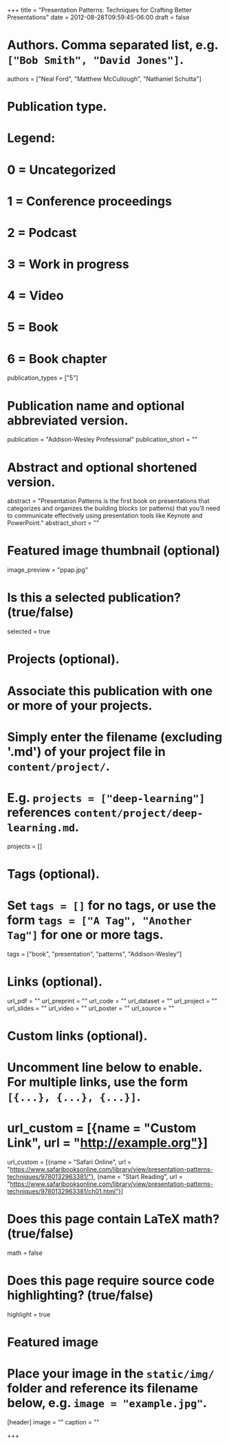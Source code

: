 +++
title = "Presentation Patterns: Techniques for Crafting Better Presentations"
date = 2012-08-28T09:59:45-06:00
draft = false

# Authors. Comma separated list, e.g. `["Bob Smith", "David Jones"]`.
authors = ["Neal Ford", "Matthew McCullough", "Nathaniel Schutta"]

# Publication type.
# Legend:
# 0 = Uncategorized
# 1 = Conference proceedings
# 2 = Podcast
# 3 = Work in progress
# 4 = Video
# 5 = Book
# 6 = Book chapter
publication_types = ["5"]

# Publication name and optional abbreviated version.
publication = "Addison-Wesley Professional"
publication_short = ""

# Abstract and optional shortened version.
abstract = "Presentation Patterns is the first book on presentations that categorizes and organizes the building blocks (or patterns) that you’ll need to communicate effectively using presentation tools like Keynote and PowerPoint."
abstract_short = ""

# Featured image thumbnail (optional)
image_preview = "ppap.jpg"

# Is this a selected publication? (true/false)
selected = true

# Projects (optional).
#   Associate this publication with one or more of your projects.
#   Simply enter the filename (excluding '.md') of your project file in `content/project/`.
#   E.g. `projects = ["deep-learning"]` references `content/project/deep-learning.md`.
projects = []

# Tags (optional).
#   Set `tags = []` for no tags, or use the form `tags = ["A Tag", "Another Tag"]` for one or more tags.
tags = ["book", "presentation", "patterns", "Addison-Wesley"]

# Links (optional).
url_pdf = ""
url_preprint = ""
url_code = ""
url_dataset = ""
url_project = ""
url_slides = ""
url_video = ""
url_poster = ""
url_source = ""

# Custom links (optional).
#   Uncomment line below to enable. For multiple links, use the form `[{...}, {...}, {...}]`.
# url_custom = [{name = "Custom Link", url = "http://example.org"}]
url_custom = [{name = "Safari Online", url = "https://www.safaribooksonline.com/library/view/presentation-patterns-techniques/9780132963381/"}, {name = "Start Reading", url = "https://www.safaribooksonline.com/library/view/presentation-patterns-techniques/9780132963381/ch01.html"}]
# Does this page contain LaTeX math? (true/false)
math = false

# Does this page require source code highlighting? (true/false)
highlight = true

# Featured image
# Place your image in the `static/img/` folder and reference its filename below, e.g. `image = "example.jpg"`.
[header]
image = ""
caption = ""

+++
